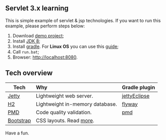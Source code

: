   
## Servlet 3.x learning
This is simple example of servlet & jsp technologies.
If you want to run this example, please perform steps below:

1. Download [demo project](https://github.com/dgroup/Servlets_demo_3.x/archive/master.zip);
2. Install [JDK 8](http://www.oracle.com/technetwork/java/javase/downloads/jdk8-downloads-2133151.html);
2. Install [gradle](https://www.gradle.org/downloads). For **Linux OS** you can use this [guide](https://github.com/dgroup/Servlets_demo/wiki/%5BOS-Linux-Ubuntu%5D-Java-&-Gradle-installation-notes); 
3. Call `run.bat`;
4. Browser: [http://localhost:8080](http://localhost:8080).

## Tech overview
| Tech                               | Why                                               | Gradle plugin |
| ---------------------------------- |:--------------------------------------------------|---------------|
| [Jetty](http://eclipse.org/jetty/) | Lightweight web server.                           | [jettyEclipse](https://github.com/Khoulaiz/gradle-jetty-eclipse-plugin) |
| [H2](http://www.h2database.com/html/main.html) | Lightweight in-memory database.       | [flyway](https://github.com/ben-manes/gradle-flyway-plugin) |
| [PMD](http://pmd.sourceforge.net/) | Code quality validation.                          | [pmd](https://gradle.org/docs/current/userguide/pmd_plugin.html)               |
| [Bootstrap](https://github.com/twbs/bootstrap) | CSS layouts. Read [more](http://www.w3schools.com/bootstrap/).          |               |

Have a fun.
